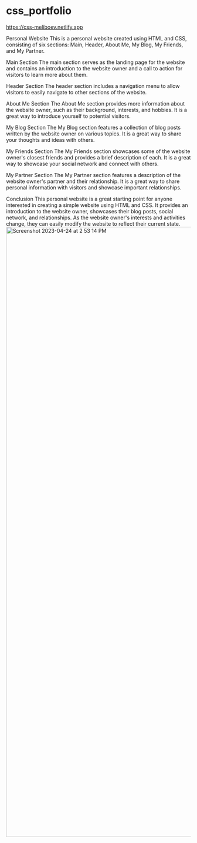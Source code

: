 # css_portfolio
https://css-meliboev.netlify.app

Personal Website
This is a personal website created using HTML and CSS, consisting of six sections: Main, Header, About Me, My Blog, My Friends, and My Partner.

Main Section
The main section serves as the landing page for the website and contains an introduction to the website owner and a call to action for visitors to learn more about them.

Header Section
The header section includes a navigation menu to allow visitors to easily navigate to other sections of the website.

About Me Section
The About Me section provides more information about the website owner, such as their background, interests, and hobbies. It is a great way to introduce yourself to potential visitors.

My Blog Section
The My Blog section features a collection of blog posts written by the website owner on various topics. It is a great way to share your thoughts and ideas with others.

My Friends Section
The My Friends section showcases some of the website owner's closest friends and provides a brief description of each. It is a great way to showcase your social network and connect with others.

My Partner Section
The My Partner section features a description of the website owner's partner and their relationship. It is a great way to share personal information with visitors and showcase important relationships.

Conclusion
This personal website is a great starting point for anyone interested in creating a simple website using HTML and CSS. It provides an introduction to the website owner, showcases their blog posts, social network, and relationships. As the website owner's interests and activities change, they can easily modify the website to reflect their current state.
<img width="1665" alt="Screenshot 2023-04-24 at 2 53 14 PM" src="https://user-images.githubusercontent.com/113255469/233910736-daef8f2e-104a-4053-a8dd-e9db9d5884b3.png">

